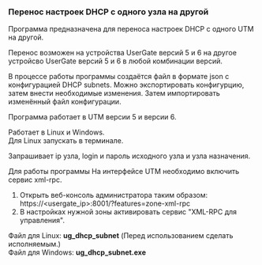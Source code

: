 <h3>Перенос настроек DHCP с одного узла на другой</h3>

Программа предназначена для переноса настроек DHCP с одного UTM на другой.

Перенос возможен на устройства UserGate версий 5 и 6 на другое устройсво UserGate версий 5 и 6 в любой комбинации версий.<br>

В процессе работы программы создаётся файл в формате json с конфигурацией DHCP subnets.
Можно экспортировать конфигурцию, затем внести необходимые изменения.
Затем импортировать изменённый файл конфигурации.

Программа работает в UTM версии 5 и версии 6.

Работает в Linux и Windows.<br>
Для Linux запускать в терминале.

Запрашивает ip узла, login и пароль исходного узла и узла назначения.

Для работы программы На интерфейсе UTM необходимо включить сервис xml-rpc.
1. Открыть веб-консоль администратора таким образом: https://<usergate_ip>:8001/?features=zone-xml-rpc
2. В настройках нужной зоны активировать сервис "XML-RPC для управления".

Файл для Linux: <b>ug_dhcp_subnet</b> (Перед использованием сделать исполняемым.)<br>
Файл для Windows: <b>ug_dhcp_subnet.exe</b>
